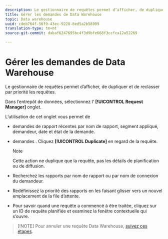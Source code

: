 ```yaml
---
description: Le gestionnaire de requêtes permet d’afficher, de dupliquer et de reclasser par priorité les requêtes.
title: Gérer les demandes de Data Warehouse
topic: Data warehouse
uuid: cdeb764f-56f9-43ec-9228-8ed5a2b58909
translation-type: tm+mt
source-git-commit: dabaf6247695bc4f3d9bfe668f3ccfca12a52269

---
```



# Gérer les demandes de Data Warehouse

Le gestionnaire de requêtes permet d’afficher, de dupliquer et de reclasser par priorité les requêtes.

Dans l’entrepôt de données, sélectionnez l’ **[!UICONTROL Request Manager]** onglet.

L’utilisation de cet onglet vous permet de

*  demandes de rapport récentes par nom de rapport, segment appliqué, demandeur, date et état de la demande.
* demandes . Cliquez **[!UICONTROL Duplicate]** en regard de la requête.

   >[!NOTE]
   >
   >Cette action ne duplique que la requête, pas les détails de planification ou de diffusion.

* Recherchez les rapports par nom de rapport ou par nom de connexion du demandeur.
* Redéfinissez la priorité des rapports en les faisant glisser vers un nouvel emplacement de la file d’attente.
* Pour savoir quand une requête a commencé à être traitée, cliquez sur un ID de requête planifiée et examinez la fenêtre contextuelle qui s’ouvre.

>[!NOTE] Pour annuler une requête Data Warehouse, [suivez ces étapes](https://helpx.adobe.com/fr/analytics/kb/cancel-data-warehouse-requests.html).

